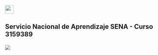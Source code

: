 <h1><img src="https://img.shields.io/badge/CURSO%20C%2B%2B%3A-%20CONCEPTUALIZACION%20DEL%20LENGUAJE%20DE%20PROGRAMACION%20C%2B%2B-blue?style=plastic&logo=codementor" width="auto" height="28"></h1>
<h2>Servicio Nacional de Aprendizaje SENA - Curso 3159389</h2>
<h3>
  <img src="https://img.shields.io/badge/C%2B%2B-00599C?style=for-the-badge&logo=c%2B%2B&logoColor=white">
</h3>
